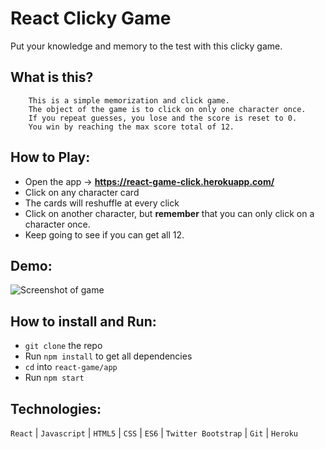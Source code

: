 # React Clicky Game
Put your knowledge and memory to the test with this clicky game.

## What is this?
        This is a simple memorization and click game.
        The object of the game is to click on only one character once.
        If you repeat guesses, you lose and the score is reset to 0.
        You win by reaching the max score total of 12.

## How to Play:
- Open the app -> __https://react-game-click.herokuapp.com/__
- Click on any character card
- The cards will reshuffle at every click
- Click on another character, but __remember__ that you can only click on a character once.
- Keep going to see if you can get all 12.

## Demo:

![Screenshot of game](public/assets/images/screenshot.gif)

## How to install and Run:
- `git clone` the repo
- Run `npm install` to get all dependencies
- `cd` into `react-game/app`
- Run `npm start`

## Technologies:
`React`  |  `Javascript`  |  `HTML5`  |  `CSS`  |  `ES6`  |  `Twitter Bootstrap`  |  `Git`  |  `Heroku`
